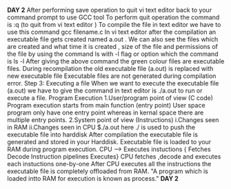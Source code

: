 **DAY 2**
After performing save operation to quit vi text editor back to your command prompt to use GCC tool 
To perform quit operation the command is
:q <enter> (to quit from vi text editor )
To compile the file in text editor we have to use this command
gcc filename.c
In vi text editor after the compilation an executable file gets created named a.out .
We can also see the files which are created and what time it is created , size of the file and permissions of the file by using the command ls with -l flag or option which the command is ls -l
After giving the above command the green colour files are executable files.
During recompilation the old executable file (a.out) is replaced with new executable file
Executable files are not generated during compilation error.
Step 3: Executing a file
When we want to execute the executable file (a.out) we have to give the command in text editor is ./a.out to run or execute a file.
Program Execution
1.User/program point of view (C code)
Program execution starts from main function (entry point)
User space program only have one entry point whereas in kernal space there are multiple entry points.
2.System point of view (Instructions)
i.Changes seen in RAM
ii.Changes seen in CPU
$./a.out here ./ is used to push the executable file into harddisk
After compilation the executable file is generated and stored in your Harddisk.
Executable file is loaded to your RAM during program execution.
CPU --> Executes instuctions
{ Fetches
  Decode         Instruction pipelines
  Executes}
CPU fetches ,decode and executes each instuctions one-by-one
After CPU executes all the instructions the executable file is completely offloaded from RAM.
"A program which is loaded intto RAM for execution is known as process."
**DAY 2**  



